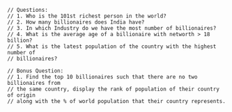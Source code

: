 
    
    // Questions:
    // 1. Who is the 101st richest person in the world?
    // 2. How many billionaires does India have?
    // 3. In which Industry do we have the most number of billionaires?
    // 4. What is the average age of a billionaire with networth > 18 billion?
    // 5. What is the latest population of the country with the highest number of
    // billionaires?

    // Bonus Question:
    // 1. Find the top 10 billionaires such that there are no two billionaires from
    // the same country, display the rank of population of their country of origin
    // along with the % of world population that their country represents.
